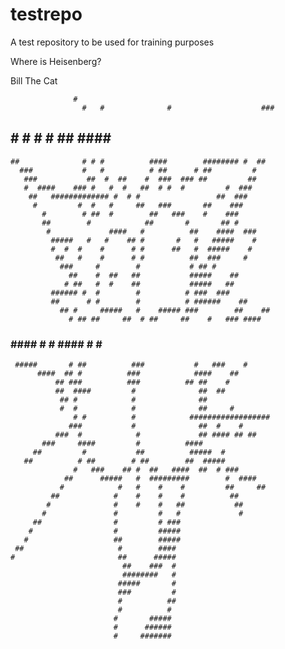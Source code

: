 # testrepo
A test repository to be used for training purposes

Where is Heisenberg?

Bill The Cat

                  #                                             
                    #   #              #                    ### 
  ##                # # #           # ##                #### #  
    ##              # # #          ####        ######## #  ##   
      ###           #   #          # ##      # ##         #     
       ###           ##  #  ##    #  ###  ### ##         ##     
       #  ####    ### #   #  #   ##  # #  #         #  ###      
        ##   ############# #  # #                 ##  ###       
         #         #  #   #     ##   ###       ##    ###        
           #        # ##  #        ##   ###    #    ###         
           ##        #            ##       #       ## #         
            #             ####   #          ##    ####  ###     
             #####   #   #    ## #       #   #   #####    #     
             #  #  #    #      # #      ##   #  #####    #      
              ##   #    #      # #          ##  ###     #       
               ###     #        #           # ## #              
                 ##    #  ##   ##           #####    ##         
                # ##   #  #    ##           #####   ##          
             ###### #  #        #          # ###  ###           
             ##      # #        #          # ######    ##       
               ## #     #####   #    ##### ###        ##    ##  
                 # ## ##     ##  # ##     ##    #   ### ####    
  ###         #### # #         ####         # #  ########       
     #####       # ##          ###           #   ###    #       
          ####  ## #          ###            ####    ##         
              ## ###          ###          ## ##    #           
              ##  ####         #              ##  ##            
               ## #            #              ##                
               #  #            #              ##     #          
                  # #          #            ##################  
                 ###           #              ##  #    #        
              ###  #            #             ## #### ## ##     
           ###     ####         #          ####                 
         ##         #           ##          #####  #            
       ##          # ##        # ##        ##  #####            
                  #   ###    ## #  ##   ####  ##  # ###         
                ##      #####   #  #########        #  ####     
               #            #   #    #    #         ##     ##   
             ##            #    #    #    #          ##         
            #              #    #    #   ##           ##        
           #               #         #   #             #        
         ##                #         # ###                      
        #                  #         #####                      
       #                   ##        #####                      
     ##                     #        ####                       
    #                       ##      #####                       
                             ##    ###  #                       
                             ########   #                       
                            #####       #                       
                            ###         #                       
                            #          ##                       
                            #          #                        
                           #       #####                        
                           #      ######                        
                           #     #######

